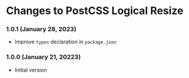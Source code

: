 # Changes to PostCSS Logical Resize

### 1.0.1 (January 28, 2023)

- Improve `types` declaration in `package.json`

### 1.0.0 (January 21, 20223)

- Initial version
